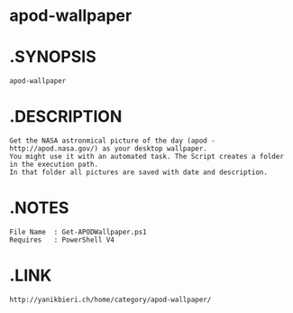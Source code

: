 # apod-wallpaper

# .SYNOPSIS  
    apod-wallpaper
    
# .DESCRIPTION  
    Get the NASA astronmical picture of the day (apod - http://apod.nasa.gov/) as your desktop wallpaper.
    You might use it with an automated task. The Script creates a folder in the execution path.
    In that folder all pictures are saved with date and description.

# .NOTES  
    File Name  : Get-APODWallpaper.ps1   
    Requires   : PowerShell V4

# .LINK 
    http://yanikbieri.ch/home/category/apod-wallpaper/
